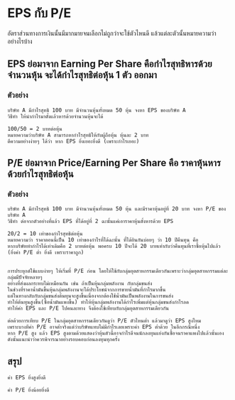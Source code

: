 # EPS กับ P/E

อัตราส่วนทางการเงินนั้นมีมากมายจนเลือกไม่ถูกว่าจะใช้ตัวไหนดี 
แล้วแต่ละตัวนั้นหมายความว่าอย่างไรบ้าง



## EPS ย่อมาจาก Earning Per Share คือกำไรสุทธิหารด้วยจำนวนหุ้น จะได้กำไรสุทธิต่อหุ้น 1 ตัว ออกมา

### ตัวอย่าง
````
บริษัท A มีกำไรสุทธิ 100 บาท มีจำนวนหุ้นทั้งหมด 50 หุ้น จงหา EPS ของบริษัท A
วิธีทำ ให้นำกำไรมาตั้งแล้วหารด้วยจำนวนหุ้นจะได้

100/50 = 2 บาทต่อหุ้น
หมายความว่าบริษัท A สามารถหากำไรสุทธิให้กับผู้ถือหุ้น หุ้นละ 2 บาท
ตีความอย่างง่ายๆ ได้ว่า หาก EPS ยิ่งเยอะยิ่งดี (เพราะกำไรเยอะ)
````



## P/E ย่อมาจาก Price/Earning Per Share คือ ราคาหุ้นหารด้วยกำไรสุทธิต่อหุ้น
 
### ตัวอย่าง
````
บริษัท A มีกำไรสุทธิ 100 บาท มีจำนวนหุ้นทั้งหมด 50 หุ้น และมีราคาหุ้นอยู่ที่ 20 บาท จงหา P/E ของบริษัท A
วิธีทำ ต่อจากตัวอย่างที่แล้ว EPS ที่ได้อยู่ที่ 2 ฉะนั้นแค่เอาราคาหุ้นตั้งหารด้วย EPS

20/2 = 10 เท่าของกำไรสุทธิต่อหุ้น
หมายความว่า ราคาตอนนี้เป็น 10 เท่าของกำไรที่ได้ฉะนั้น ที่ได้ยินกันบ่อยๆ ว่า 10 ปีคืนทุน คือ 
หากบริษัททำกำไรได้เท่าเดิมคือ 2 บาทต่อหุ้น พอครบ 10 ปีจะได้ 20 บาทเท่ากับว่าคืนทุนที่เราซื้อหุ้นไปแล้ว 
(ยิ่งค่า P/E ต่ำ ยิ่งดี เพราะราคาถูก)


การประยุกต์ใช้แบบง่ายๆ ให้เริ่มที่ P/E ก่อน โดยให้ใช้กับกลุ่มอุตสาหกรรมเดียวกันเพราะว่ากลุ่มอุตสาหกรรมแต่ละกลุ่มมีปัจจัยหลายๆ 
อย่างที่ส่งผลกระทบไม่เหมือนกัน เช่น ถ้าเป็นหุ้นกลุ่มพลังงาน กับกลุ่มขนส่ง 
ในช่วงที่ราคาน้ำมันขึ้นหุ้นกลุ่มพลังงานจะได้ประโยชน์จากการขายน้ำมันที่กำไรมากขึ้น 
แต่ในทางกลับกับกลุ่มขนส่งต้นทุนจะสูงขึ้นเนื่องจากต้องใช้น้ำมันเป็นพลังงานในการขนส่ง 
ทำให้ต้นทุนสูงขึ้น(ซื้อน้ำมันแพงขึ้น) ทำให้หุ้นกลุ่มพลังงานได้กำไรเพิ่มแต่หุ้นกลุ่มขนส่งกำไรลด 
ทำให้ค่า EPS และ P/E ไปคนละทาง จึงต้องใช้เทียบกับกลุ่มอุตสาหกรรมเดียวกัน

ต่อด้วยการเทียบ P/E ในกลุ่มอุตสาหกรรมเดียวกันดูว่า P/E ตัวไหนต่ำ แล้วมาดูว่า EPS สูงไหม 
เพราะบางทีค่า P/E อาจต่ำจริงแต่ว่าบริษัทแทบไม่มีกำไรเลยเพราะค่า EPS ต่ำด้วย ในอีกกรณีหนึ่ง 
หาก P/E สูง แล้ว EPS สูงตามด้วยแสดงว่าหุ้นตัวนี้อาจกำไรดีจนนักลงทุนแย่งกันซื้อจนราคาแพงไปแล้วนั้นเอง 
ดังนั้นแนะนำว่าควรพิจารณาอย่างรอบคอบก่อนลงทุนทุกครั้ง
````

## สรุป 
````
ค่า EPS ยิ่งสูงยิ่งดี 

ค่า P/E ยิ่งน้อยยิ่งดี
````
